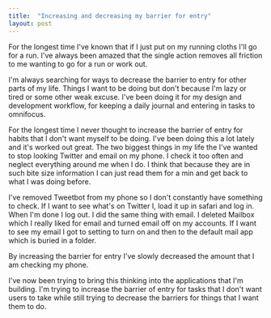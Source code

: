 ```yaml
---
title:  "Increasing and decreasing my barrier for entry"
layout: post
---
```


For the longest time I've known that if I just put on my running cloths I'll go for a run. I've always been amazed that the single action removes all friction to me wanting to go for a run or work out. 

I'm always searching for ways to decrease the barrier to entry for other parts of my life. Things I want to be doing but don't because I'm lazy or tired or some other weak excuse. I've been doing it for my design and development workflow, for keeping a daily journal and entering in tasks to omnifocus. 

For the longest time I never thought to increase the barrier of entry for habits that I don't want myself to be doing. I've been doing this a lot lately and it's worked out great. The two biggest things in my life the I've wanted to stop looking Twitter and email on my phone. I check it too often and neglect everything around me when I do. I think that because they are in such bite size information I can just read them for a min and get back to what I was doing before. 

I've removed Tweetbot from my phone so I don't constantly have something to check. If I want to see what's on Twitter I, load it up in safari and log in. When I'm done I log out. I did the same thing with email. I deleted Mailbox which I really liked for email and turned email off on my accounts. If I want to see my email I got to setting to turn on and then to the default mail app which is buried in a folder. 

By increasing the barrier for entry I've slowly decreased the amount that I am checking my phone. 

I've now been trying to bring this thinking into the applications that I'm building. I'm trying to increase the barrier of entry for tasks that I don't want users to take while still trying to decrease the barriers for things that I want them to do. 
